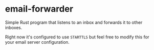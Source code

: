 # email-forwarder

Simple Rust program that listens to an inbox and forwards it to other inboxes.

Right now it's configured to use `STARTTLS` but feel free to modify this for your email server configuration.
